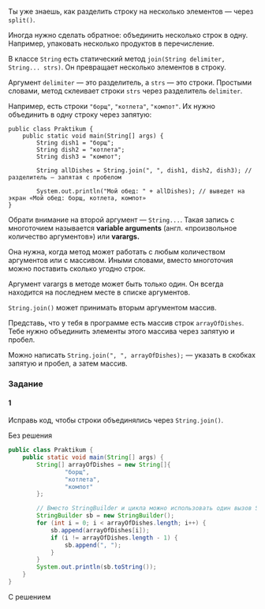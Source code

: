 Ты уже знаешь, как разделить строку на несколько элементов — через `split()`.

Иногда нужно сделать обратное: объединить несколько строк в одну. Например, упаковать несколько продуктов в перечисление.

В классе `String` есть статический метод `join(String delimiter, String... strs)`. Он превращает несколько элементов в строку.

Аргумент `delimiter` — это разделитель, а `strs` — это строки. Простыми словами, метод склеивает строки `strs` через разделитель `delimiter`.

Например, есть строки `"борщ"`, `"котлета"`, `"компот"`. Их нужно объединить в одну строку через запятую:
```
public class Praktikum {
    public static void main(String[] args) {
        String dish1 = "борщ";
        String dish2 = "котлета";
        String dish3 = "компот";

        String allDishes = String.join(", ", dish1, dish2, dish3); // разделитель — запятая с пробелом

        System.out.println("Мой обед: " + allDishes); // выведет на экран «Мой обед: борщ, котлета, компот»
} 
```

Обрати внимание на второй аргумент — `String...`. Такая запись с многоточием называется **variable arguments** (англ. «произвольное количество аргументов») или **varargs.**

Она нужна, когда метод может работать с любым количеством аргументов или с массивом. Иными словами, вместо многоточия можно поставить сколько угодно строк.

Аргумент varargs в методе может быть только один. Он всегда находится на последнем месте в списке аргументов.

`String.join()` может принимать вторым аргументом массив.

Представь, что у тебя в программе есть массив строк `arrayOfDishes`. Тебе нужно объединить элементы этого массива через запятую и пробел.

Можно написать `String.join(", ", arrayOfDishes);` — указать в скобках запятую и пробел, а затем массив.

### Задание
#### 1
Исправь код, чтобы строки объединялись через `String.join()`.

Без решения
```Java
public class Praktikum {
    public static void main(String[] args) {
        String[] arrayOfDishes = new String[]{
                "борщ",
                "котлета",
                "компот"
        };

        // Вместо StringBuilder и цикла можно использовать один вызов String.join(", ", arrayOfDishes);
        StringBuilder sb = new StringBuilder();
        for (int i = 0; i < arrayOfDishes.length; i++) {
            sb.append(arrayOfDishes[i]);
            if (i != arrayOfDishes.length - 1) {
                sb.append(", ");
            }
        }
        System.out.println(sb.toString());
    }
}
```

С решением
```Java

```